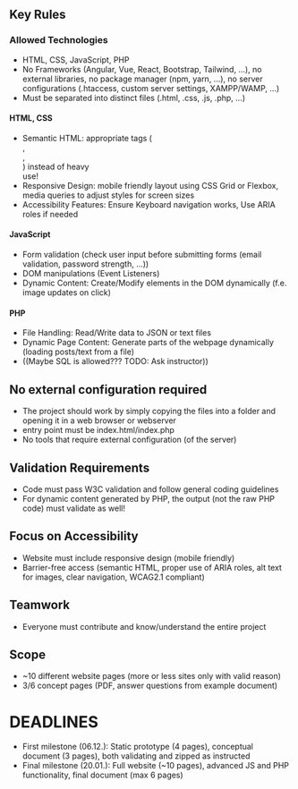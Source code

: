 ## Key Rules
### Allowed Technologies
- HTML, CSS, JavaScript, PHP
- No Frameworks (Angular, Vue, React, Bootstrap, Tailwind, ...), no external libraries, no package manager (npm, yarn, ...), no server configurations (.htaccess, custom server settings, XAMPP/WAMP, ...)
- Must be separated into distinct files (.html, .css, .js, .php, ...)

#### HTML, CSS
- Semantic HTML: appropriate tags (<article>, <nav>, <aside>) instead of heavy <div> use!
- Responsive Design: mobile friendly layout using CSS Grid or Flexbox, media queries to adjust styles for screen sizes
- Accessibility Features: Ensure Keyboard navigation works, Use ARIA roles if needed
#### JavaScript
- Form validation (check user input before submitting forms (email validation, password strength, ...))
- DOM manipulations (Event Listeners)
- Dynamic Content: Create/Modify elements in the DOM dynamically (f.e. image updates on click)
#### PHP
- File Handling: Read/Write data to JSON or text files
- Dynamic Page Content: Generate parts of the webpage dynamically (loading posts/text from a file)
- ((Maybe SQL is allowed??? TODO: Ask instructor))

## No external configuration required
- The project should work by simply copying the files into a folder and opening it in a web browser or webserver
- entry point must be index.html/index.php
- No tools that require external configuration (of the server)

## Validation Requirements
- Code must pass W3C validation and follow general coding guidelines
- For dynamic content generated by PHP, the output (not the raw PHP code) must validate as well!

## Focus on Accessibility
- Website must include responsive design (mobile friendly)
- Barrier-free access (semantic HTML, proper use of ARIA roles, alt text for images, clear navigation, WCAG2.1 compliant)

## Teamwork
- Everyone must contribute and know/understand the entire project

## Scope
- ~10 different website pages (more or less sites only with valid reason)
- 3/6 concept pages (PDF, answer questions from example document)


# DEADLINES
* First milestone (06.12.): Static prototype (4 pages), conceptual document (3 pages), both validating and zipped as instructed
* Final milestone (20.01.): Full website (~10 pages), advanced JS and PHP functionality, final document (max 6 pages)